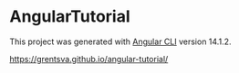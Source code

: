 # AngularTutorial

This project was generated with [Angular CLI](https://github.com/angular/angular-cli) version 14.1.2.

https://grentsva.github.io/angular-tutorial/
